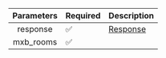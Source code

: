 | Parameters | Required           | Description             |
|:----------:|--------------------|-------------------------|
|  response  | :white_check_mark: | [Response](Response.md) |
| mxb_rooms  | :white_check_mark: |   |